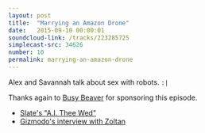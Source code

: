 ```yaml
---
layout: post
title:  "Marrying an Amazon Drone"
date:   2015-09-10 00:00:01
soundcloud-link: /tracks/223285725
simplecast-src: 34626
number: 10
permalink: marrying-an-amazon-drone
---
```


Alex and Savannah talk about sex with robots. `:|`

Thanks again to [Busy Beaver](https://www.busybeaver.net/) for sponsoring this episode.

- [Slate's "A.I. Thee Wed"](http://www.slate.com/articles/technology/future_tense/2015/08/humans_should_be_able_to_marry_robots.html)
- [Gizmodo's interview with Zoltan](http://gizmodo.com/367698/technosexual-one-mans-tale-of-robot-love)
